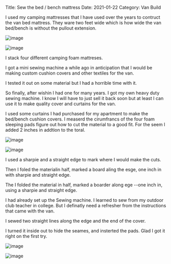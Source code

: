 Title: Sew the bed / bench mattress
Date: 2021-01-22
Category: Van Build

I used my camping mattresses that I have used over the years to contruct the van bed mattress.  They ware two feet wide which is how wide the van bed/bench is without the pullout extension.


![image](http://api.pcloud.com/getpubthumb?code=XZgnlmXZIqqxnq8uIBHo5keqvIemMVj0cqck&linkpassword=undefined&size=400x400&crop=0&type=autok)







![image](http://api.pcloud.com/getpubthumb?code=XZJMlmXZhQekVvycNGf41STeF8ia3hDKumry&linkpassword=undefined&size=400x400&crop=0&type=autok)

I stack four different camping foam mattreses.

I got a mini sewing machine a while ago in anticipation that I would be making custom cushion covers and other textiles for the van.  

I tested it out on some material but I had a horrible time with it.

So finally, after wishin I had one for many years.  I got my own heavy duty sewing machine.  I know I will have to just sell it back soon but at least I can use it to make quality cover and curtains for the van. 

I used some curtains I had purchased for my apartment to make the bed/bench cushion covers.  I measerd the cirumfrancs of the four foam sleeping pads figure out how to cut the material to a good fit.  For the seem I added 2 inches in addtion to the toral. 

![image](http://api.pcloud.com/getpubthumb?code=XZ9elmXZtKVYehXz9HjsWHg5h5zprQVKBwxV&linkpassword=undefined&size=400x400&crop=0&type=autok)

![image](http://api.pcloud.com/getpubthumb?code=XZoelmXZ0SbP0wTKSukTUvvIggxnrh0NqPtV&linkpassword=undefined&size=400x400&crop=0&type=autok)

I used a sharpie and a straight edge to mark where I would make the cuts.

Then I foled the materialin half, marked a board aling the esge, one inch in with sharpie and straight edge.

The I folded the material in half, marked a boarder along ege --one inch in, using a sharpie and straight edge.

I had already set up the Sewing machine.   I learned to sew from my outdoor club teacher in college.  But I definatly need a refresher from the instructions that came with the van.

I sewed two straight lines along the edge and the end of the cover.

I turned it inside out to hide the seames, and insterted the pads.  Glad I got it right on the first try.

![image](http://api.pcloud.com/getpubthumb?code=ZB9lmXZrygjan3EaL4fTAYycaBLLjuqc5eV&linkpassword=undefined&size=400x400&crop=0&type=autok)

![image](http://api.pcloud.com/getpubthumb?code=XZo9lmXZ9hQW3mbzS2bFcqowOytC7p8WMrOk&linkpassword=undefined&size=400x400&crop=0&type=autok)
